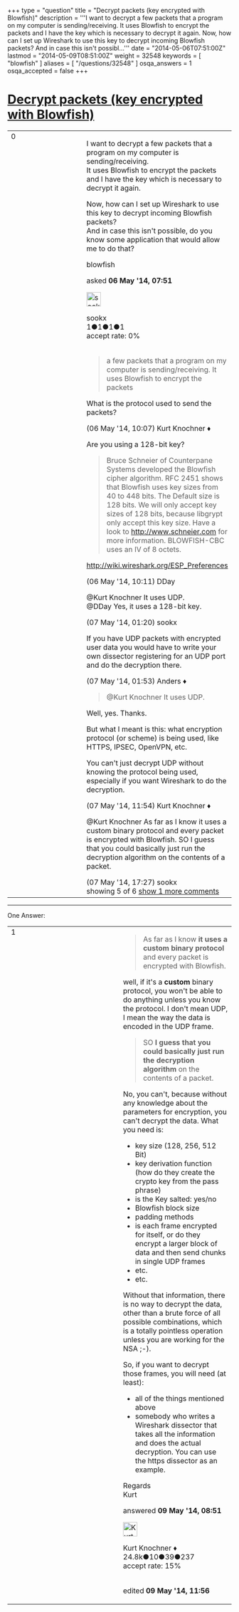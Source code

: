 +++
type = "question"
title = "Decrypt packets (key encrypted with Blowfish)"
description = '''I want to decrypt a few packets that a program on my computer is sending/receiving. It uses Blowfish to encrypt the packets and I have the key which is necessary to decrypt it again.  Now, how can I set up Wireshark to use this key to decrypt incoming Blowfish packets? And in case this isn&#x27;t possibl...'''
date = "2014-05-06T07:51:00Z"
lastmod = "2014-05-09T08:51:00Z"
weight = 32548
keywords = [ "blowfish" ]
aliases = [ "/questions/32548" ]
osqa_answers = 1
osqa_accepted = false
+++

<div class="headNormal">

# [Decrypt packets (key encrypted with Blowfish)](/questions/32548/decrypt-packets-key-encrypted-with-blowfish)

</div>

<div id="main-body">

<div id="askform">

<table id="question-table" style="width:100%;"><colgroup><col style="width: 50%" /><col style="width: 50%" /></colgroup><tbody><tr class="odd"><td style="width: 30px; vertical-align: top"><div class="vote-buttons"><span id="post-32548-upvote" class="ajax-command post-vote up" rel="nofollow" title="I like this post (click again to cancel)"> </span><div id="post-32548-score" class="post-score" title="current number of votes">0</div><span id="post-32548-downvote" class="ajax-command post-vote down" rel="nofollow" title="I dont like this post (click again to cancel)"> </span> <span id="favorite-mark" class="ajax-command favorite-mark" rel="nofollow" title="mark/unmark this question as favorite (click again to cancel)"> </span><div id="favorite-count" class="favorite-count"></div></div></td><td><div id="item-right"><div class="question-body"><p>I want to decrypt a few packets that a program on my computer is sending/receiving.<br />
It uses Blowfish to encrypt the packets and I have the key which is necessary to decrypt it again.<br />
</p><p>Now, how can I set up Wireshark to use this key to decrypt incoming Blowfish packets?<br />
And in case this isn't possible, do you know some application that would allow me to do that?</p></div><div id="question-tags" class="tags-container tags"><span class="post-tag tag-link-blowfish" rel="tag" title="see questions tagged &#39;blowfish&#39;">blowfish</span></div><div id="question-controls" class="post-controls"></div><div class="post-update-info-container"><div class="post-update-info post-update-info-user"><p>asked <strong>06 May '14, 07:51</strong></p><img src="https://secure.gravatar.com/avatar/78589ecc2012537b87db3f5d733d3ebc?s=32&amp;d=identicon&amp;r=g" class="gravatar" width="32" height="32" alt="sookx&#39;s gravatar image" /><p><span>sookx</span><br />
<span class="score" title="1 reputation points">1</span><span title="1 badges"><span class="badge1">●</span><span class="badgecount">1</span></span><span title="1 badges"><span class="silver">●</span><span class="badgecount">1</span></span><span title="1 badges"><span class="bronze">●</span><span class="badgecount">1</span></span><br />
<span class="accept_rate" title="Rate of the user&#39;s accepted answers">accept rate:</span> <span title="sookx has no accepted answers">0%</span> </br></br></p></div></div><div id="comments-container-32548" class="comments-container"><span id="32557"></span><div id="comment-32557" class="comment"><div id="post-32557-score" class="comment-score"></div><div class="comment-text"><blockquote><p>a few packets that a program on my computer is sending/receiving. It uses Blowfish to encrypt the packets</p></blockquote><p>What is the protocol used to send the packets?</p></div><div id="comment-32557-info" class="comment-info"><span class="comment-age">(06 May '14, 10:07)</span> <span class="comment-user userinfo">Kurt Knochner ♦</span></div></div><span id="32560"></span><div id="comment-32560" class="comment"><div id="post-32560-score" class="comment-score"></div><div class="comment-text"><p>Are you using a 128-bit key?</p><blockquote><p>Bruce Schneier of Counterpane Systems developed the Blowfish cipher algorithm. RFC 2451 shows that Blowfish uses key sizes from 40 to 448 bits. The Default size is 128 bits. We will only accept key sizes of 128 bits, because libgrypt only accept this key size. Have a look to <a href="http://www.schneier.com">http://www.schneier.com</a> for more information. BLOWFISH-CBC uses an IV of 8 octets.</p></blockquote><p><a href="http://wiki.wireshark.org/ESP_Preferences">http://wiki.wireshark.org/ESP_Preferences</a></p></div><div id="comment-32560-info" class="comment-info"><span class="comment-age">(06 May '14, 10:11)</span> <span class="comment-user userinfo">DDay</span></div></div><span id="32579"></span><div id="comment-32579" class="comment"><div id="post-32579-score" class="comment-score"></div><div class="comment-text"><p><span>@Kurt Knochner</span> It uses UDP.<br />
<span>@DDay</span> Yes, it uses a 128-bit key.</p></div><div id="comment-32579-info" class="comment-info"><span class="comment-age">(07 May '14, 01:20)</span> <span class="comment-user userinfo">sookx</span></div></div><span id="32580"></span><div id="comment-32580" class="comment"><div id="post-32580-score" class="comment-score"></div><div class="comment-text"><p>If you have UDP packets with encrypted user data you would have to write your own dissector registering for an UDP port and do the decryption there.</p></div><div id="comment-32580-info" class="comment-info"><span class="comment-age">(07 May '14, 01:53)</span> <span class="comment-user userinfo">Anders ♦</span></div></div><span id="32615"></span><div id="comment-32615" class="comment"><div id="post-32615-score" class="comment-score"></div><div class="comment-text"><blockquote><p><span></span><span>@Kurt Knochner</span> It uses UDP.</p></blockquote><p>Well, yes. Thanks.</p><p>But what I meant is this: what encryption protocol (or scheme) is being used, like HTTPS, IPSEC, OpenVPN, etc.</p><p>You can't just decrypt UDP without knowing the protocol being used, especially if you want Wireshark to do the decryption.</p></div><div id="comment-32615-info" class="comment-info"><span class="comment-age">(07 May '14, 11:54)</span> <span class="comment-user userinfo">Kurt Knochner ♦</span></div></div><span id="32626"></span><div id="comment-32626" class="comment not_top_scorer"><div id="post-32626-score" class="comment-score"></div><div class="comment-text"><p><span>@Kurt Knochner</span> As far as I know it uses a custom binary protocol and every packet is encrypted with Blowfish. SO I guess that you could basically just run the decryption algorithm on the contents of a packet.</p></div><div id="comment-32626-info" class="comment-info"><span class="comment-age">(07 May '14, 17:27)</span> <span class="comment-user userinfo">sookx</span></div></div></div><div id="comment-tools-32548" class="comment-tools"><span class="comments-showing"> showing 5 of 6 </span> <a href="#" class="show-all-comments-link">show 1 more comments</a></div><div class="clear"></div><div id="comment-32548-form-container" class="comment-form-container"></div><div class="clear"></div></div></td></tr></tbody></table>

------------------------------------------------------------------------

<div class="tabBar">

<span id="sort-top"></span>

<div class="headQuestions">

One Answer:

</div>

</div>

<span id="32666"></span>

<div id="answer-container-32666" class="answer">

<table style="width:100%;"><colgroup><col style="width: 50%" /><col style="width: 50%" /></colgroup><tbody><tr class="odd"><td style="width: 30px; vertical-align: top"><div class="vote-buttons"><span id="post-32666-upvote" class="ajax-command post-vote up" rel="nofollow" title="I like this post (click again to cancel)"> </span><div id="post-32666-score" class="post-score" title="current number of votes">1</div><span id="post-32666-downvote" class="ajax-command post-vote down" rel="nofollow" title="I dont like this post (click again to cancel)"> </span></div></td><td><div class="item-right"><div class="answer-body"><blockquote><p>As far as I know <strong>it uses a custom binary protocol</strong> and every packet is encrypted with Blowfish.</p></blockquote><p>well, if it's a <strong>custom</strong> binary protocol, you won't be able to do anything unless you know the protocol. I don't mean UDP, I mean the way the data is encoded in the UDP frame.</p><blockquote><p>SO <strong>I guess that you could basically just run the decryption algorithm</strong> on the contents of a packet.</p></blockquote><p>No, you can't, because without any knowledge about the parameters for encryption, you can't decrypt the data. What you need is:</p><ul><li>key size (128, 256, 512 Bit)</li><li>key derivation function (how do they create the crypto key from the pass phrase)</li><li>is the Key salted: yes/no</li><li>Blowfish block size</li><li>padding methods</li><li>is each frame encrypted for itself, or do they encrypt a larger block of data and then send chunks in single UDP frames</li><li>etc.</li><li>etc.</li></ul><p>Without that information, there is no way to decrypt the data, other than a brute force of all possible combinations, which is a totally pointless operation unless you are working for the NSA ;-).</p><p>So, if you want to decrypt those frames, you will need (at least):</p><ul><li>all of the things mentioned above</li><li>somebody who writes a Wireshark dissector that takes all the information and does the actual decryption. You can use the https dissector as an example.</li></ul><p>Regards<br />
Kurt</p></div><div class="answer-controls post-controls"></div><div class="post-update-info-container"><div class="post-update-info post-update-info-user"><p>answered <strong>09 May '14, 08:51</strong></p><img src="https://secure.gravatar.com/avatar/23b7bf5b13bc2c98b2e8aa9869ca5d75?s=32&amp;d=identicon&amp;r=g" class="gravatar" width="32" height="32" alt="Kurt%20Knochner&#39;s gravatar image" /><p><span>Kurt Knochner ♦</span><br />
<span class="score" title="24767 reputation points"><span>24.8k</span></span><span title="10 badges"><span class="badge1">●</span><span class="badgecount">10</span></span><span title="39 badges"><span class="silver">●</span><span class="badgecount">39</span></span><span title="237 badges"><span class="bronze">●</span><span class="badgecount">237</span></span><br />
<span class="accept_rate" title="Rate of the user&#39;s accepted answers">accept rate:</span> <span title="Kurt Knochner has 344 accepted answers">15%</span> </br></br></p></div><div class="post-update-info post-update-info-edited"><p><span> edited <strong>09 May '14, 11:56</strong> </span></p></div></div><div id="comments-container-32666" class="comments-container"></div><div id="comment-tools-32666" class="comment-tools"></div><div class="clear"></div><div id="comment-32666-form-container" class="comment-form-container"></div><div class="clear"></div></div></td></tr></tbody></table>

</div>

<div class="paginator-container-left">

</div>

</div>

</div>

